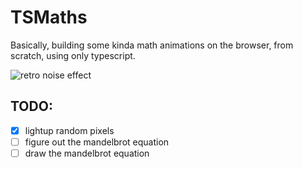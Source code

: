 # TSMaths
Basically, building some kinda math animations on the browser, from scratch, using only typescript.

![retro noise effect](./demogif.gif)

## TODO:
- [x] lightup random pixels
- [ ] figure out the mandelbrot equation
- [ ] draw the mandelbrot equation

